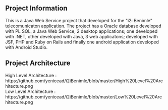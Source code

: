 <h2> Project Information </h2>
This is a Java Web Service project that developed for the "i2i Benimle" telecomunicaton application. 
The project has a Oracle database developed with PL SQL, a Java Web Service, 2 desktop applications; one developed with .NET, other developed with Java, 3 web applicatons; developed with JSF, PHP and Ruby on Rails and finally one android application developed with Android Studio.
<h2> Project Architecture </h2>
High Level Architecture : https://github.com/yenicead/i2iBenimle/blob/master/High%20Level%20Architecture.png
<br>Low Level Architecture : https://github.com/yenicead/i2iBenimle/blob/master/Low%20Level%20Architecture.png
